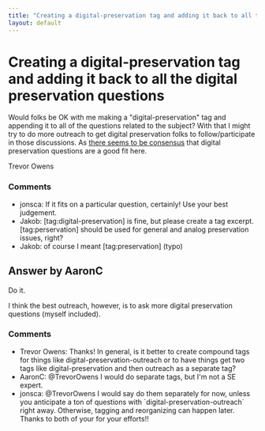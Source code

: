 ```yaml
---
title: "Creating a digital-preservation tag and adding it back to all the digital preservation questions"
layout: default
---
```

Creating a digital-preservation tag and adding it back to all the digital preservation questions
=====================
Would folks be OK with me making a "digital-preservation" tag and
appending it to all of the questions related to the subject? With that I
might try to do more outreach to get digital preservation folks to
follow/participate in those discussions. As [there seems to be
consensus](http://meta.libraries.stackexchange.com/questions/50/where-is-the-line-between-the-digital-preservation-and-libraries-stack-exchange)
that digital preservation questions are a good fit here.

Trevor Owens

### Comments ###
* jonsca: If it fits on a particular question, certainly! Use your best judgement.
* Jakob: [tag:digital-preservation] is fine, but please create a tag excerpt.
[tag:perservation] should be used for general and analog preservation
issues, right?
* Jakob: of course I meant [tag:preservation] (typo)


Answer by AaronC
----------------
Do it.

I think the best outreach, however, is to ask more digital preservation
questions (myself included).

### Comments ###
* Trevor Owens: Thanks! In general, is it better to create compound tags for things like
digital-preservation-outreach or to have things get two tags like
digital-preservation and then outreach as a separate tag?
* AaronC: @TrevorOwens I would do separate tags, but I'm not a SE expert.
* jonsca: @TrevorOwens I would say do them separately for now, unless you
anticipate a ton of questions with \`digital-preservation-outreach\`
right away. Otherwise, tagging and reorganizing can happen later. Thanks
to both of your for your efforts!!

